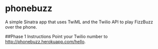 phonebuzz
=========

A simple Sinatra app that uses TwiML and the Twilio API to play FizzBuzz over the phone.

##Phase 1 Instructions
Point your Twilio number to http://phonebuzz.herokuapp.com/hello.
